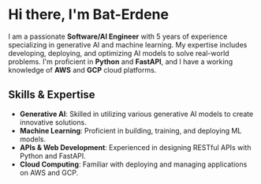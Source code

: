# Hi there, I'm Bat-Erdene

I am a passionate **Software/AI Engineer** with 5 years of experience specializing in generative AI and machine learning. My expertise includes developing, deploying, and optimizing AI models to solve real-world problems. I'm proficient in **Python** and **FastAPI**, and I have a working knowledge of **AWS** and **GCP** cloud platforms.

## Skills & Expertise

- **Generative AI**: Skilled in utilizing various generative AI models to create innovative solutions.
- **Machine Learning**: Proficient in building, training, and deploying ML models.
- **APIs & Web Development**: Experienced in designing RESTful APIs with Python and FastAPI.
- **Cloud Computing**: Familiar with deploying and managing applications on AWS and GCP.
